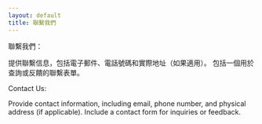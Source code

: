 ```yaml
---
layout: default
title: 聯繫我們
---
```


聯繫我們：

提供聯繫信息，包括電子郵件、電話號碼和實際地址（如果適用）。
包括一個用於查詢或反饋的聯繫表單。

Contact Us:

Provide contact information, including email, phone number, and physical address (if applicable).
Include a contact form for inquiries or feedback.